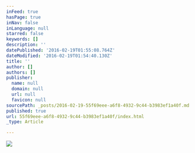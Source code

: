 ```yaml
---
inFeed: true
hasPage: true
inNav: false
inLanguage: null
starred: false
keywords: []
description: ''
datePublished: '2016-02-19T01:55:08.764Z'
dateModified: '2016-02-19T01:54:40.130Z'
title: ''
author: []
authors: []
publisher:
  name: null
  domain: null
  url: null
  favicon: null
sourcePath: _posts/2016-02-19-55f69eee-a6f8-4932-9c44-b3983ef1a40f.md
published: true
url: 55f69eee-a6f8-4932-9c44-b3983ef1a40f/index.html
_type: Article

---
```

![](https://the-grid-user-content.s3-us-west-2.amazonaws.com/365b057b-dd69-487f-8e90-aa856ac15e86.jpg)